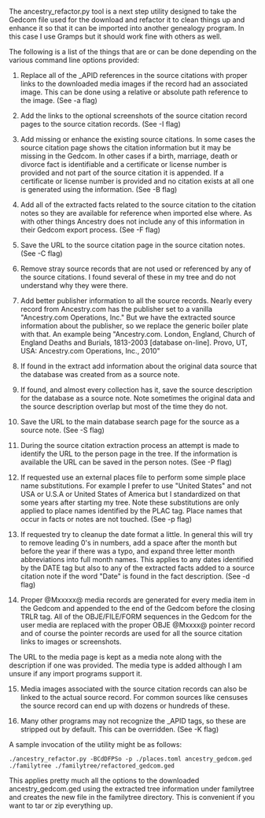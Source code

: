 The ancestry_refactor.py tool is a next step utility designed to take the Gedcom file used for the download and refactor it to clean things up and enhance it so that it can be imported into another genealogy program. In this case I use Gramps but it should work fine with others as well.

The following is a list of the things that are or can be done depending on the various command line options provided:

1. Replace all of the _APID references in the source citations with proper links to the downloaded media images if the record had an associated image. This can be done using a relative or absolute path reference to the image. (See -a flag) 

2. Add the links to the optional screenshots of the source citation record pages to the source citation records. (See -I flag)

3. Add missing or enhance the existing source citations. In some cases the source citation page shows the citation information but it may be missing in the Gedcom. In other cases if a birth, marriage, death or divorce fact is identifiable and a certificate or license number is provided and not part of the source citation it is appended. If a certificate or license number is provided and no citation exists at all one is generated using the information. (See -B flag)

4. Add all of the extracted facts related to the source citation to the citation notes so they are available for reference when imported else where. As with other things Ancestry does not include any of this information in their Gedcom export process. (See -F flag)

5. Save the URL to the source citation page in the source citation notes. (See -C flag)

6. Remove stray source records that are not used or referenced by any of the source citations. I found several of these in my tree and do not understand why they were there.

7. Add better publisher information to all the source records. Nearly every record from Ancestry.com has the publisher set to a vanilla "Ancestry.com Operations, Inc." But we have the extracted source information about the publisher, so we replace the generic boiler plate with that. An example being "Ancestry.com. London, England, Church of England Deaths and Burials, 1813-2003 [database on-line]. Provo, UT, USA: Ancestry.com Operations, Inc., 2010"

8. If found in the extract add information about the original data source that the database was created from as a source note.

9. If found, and almost every collection has it, save the source description for the database as a source note. Note sometimes the original data and the source description overlap but most of the time they do not.

10. Save the URL to the main database search page for the source as a source note. (See -S flag)

11. During the source citation extraction process an attempt is made to identify the URL to the person page in the tree. If the information is available the URL can be saved in the person notes. (See -P flag)

12. If requested use an external places file to perform some simple place name substitutions. For example I prefer to use "United States" and not USA or U.S.A or United States of America but I standardized on that some years after starting my tree. Note these substitutions are only applied to place names identified by the PLAC tag. Place names that occur in facts or notes are not touched. (See -p flag)

13. If requested try to cleanup the date format a little. In general this will try to remove leading 0's in numbers, add a space after the month but before the year if there was a typo, and expand three letter month abbreviations into full month names. This applies to any dates identified by the DATE tag but also to any of the extracted facts added to a source citation note if the word "Date" is found in the fact description. (See -d flag)

14. Proper @Mxxxxx@ media records are generated for every media item in the Gedcom and appended to the end of the Gedcom before the closing TRLR tag. All of the OBJE/FILE/FORM sequences in the Gedcom for the user media are replaced with the proper OBJE @Mxxxx@ pointer record and of course the pointer records are used for all the source citation links to images or screenshots.

The URL to the media page is kept as a media note along with the description if one was provided. The media type is added although I am unsure if any import programs support it.

15. Media images associated with the source citation records can also be linked to the actual source record. For common sources like censuses the source record can end up with dozens or hundreds of these.

16. Many other programs may not recognize the _APID tags, so these are stripped out by default. This can be overridden. (See -K flag)

A sample invocation of the utility might be as follows:

```
./ancestry_refactor.py -BCdDFPSo -p ./places.toml ancestry_gedcom.ged ./familytree ./familytree/refactored_gedcom.ged
```

This applies pretty much all the options to the downloaded ancestry_gedcom.ged using the extracted tree information under familytree and creates the new file in the familytree directory. This is convenient if you want to tar or zip everything up.
